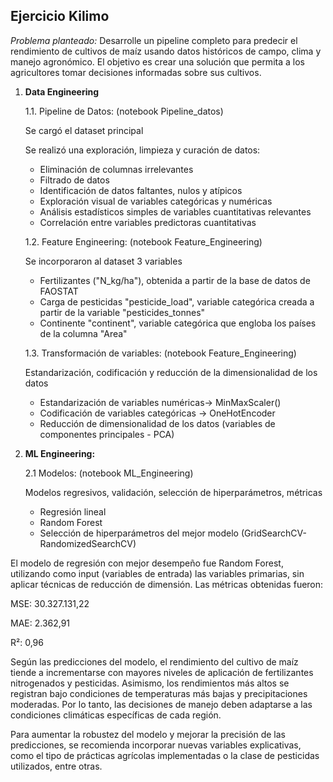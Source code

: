 ## **Ejercicio Kilimo**

*Problema planteado:* Desarrolle un pipeline completo para predecir el rendimiento de cultivos de maíz usando datos históricos de campo, clima y manejo agronómico.
El objetivo es crear una solución que permita a los agricultores tomar decisiones informadas sobre sus cultivos.


1. **Data Engineering**

   1.1. Pipeline de Datos: (notebook Pipeline_datos)

   Se cargó el dataset principal

   Se realizó una exploración, limpieza y curación de datos:
   
      - Eliminación de columnas irrelevantes
      - Filtrado de datos 
      - Identificación de datos faltantes, nulos y atípicos
      - Exploración visual de variables categóricas y numéricas 
      - Análisis estadísticos simples de variables cuantitativas relevantes
      - Correlación entre variables predictoras cuantitativas 
      
   1.2. Feature Engineering: (notebook Feature_Engineering)     
      
   Se incorporaron al dataset 3 variables 
   
      - Fertilizantes ("N_kg/ha"), obtenida a partir de la base de datos de FAOSTAT
      - Carga de pesticidas "pesticide_load", variable categórica creada a partir de la variable "pesticides_tonnes"
      - Continente "continent", variable categórica que engloba los países de la columna "Area"
      
   1.3. Transformación de variables: (notebook Feature_Engineering)
   
   Estandarización, codificación y reducción de la dimensionalidad de los datos
  
      - Estandarización de variables numéricas-> MinMaxScaler()
      - Codificación de variables categóricas -> OneHotEncoder
      - Reducción de dimensionalidad de los datos (variables de componentes principales - PCA)
      
      
      
2. **ML Engineering:**

   2.1 Modelos: (notebook ML_Engineering) 
   
   Modelos regresivos, validación, selección de hiperparámetros, métricas
   
      - Regresión lineal  
      - Random Forest 
      - Selección de hiperparámetros del mejor modelo (GridSearchCV-RandomizedSearchCV)
      
      

El modelo de regresión con mejor desempeño fue Random Forest, utilizando como input (variables de entrada) las variables primarias, sin aplicar técnicas de reducción de dimensión. Las métricas obtenidas fueron:

MSE: 30.327.131,22

MAE: 2.362,91

R²: 0,96

Según las predicciones del modelo, el rendimiento del cultivo de maíz tiende a incrementarse con mayores niveles de aplicación de fertilizantes nitrogenados y pesticidas. Asimismo, los rendimientos más altos se registran bajo condiciones de temperaturas más bajas y precipitaciones moderadas. Por lo tanto, las decisiones de manejo deben adaptarse a las condiciones climáticas específicas de cada región. 

Para aumentar la robustez del modelo y mejorar la precisión de las predicciones, se recomienda incorporar nuevas variables explicativas, como el tipo de prácticas agrícolas implementadas o la clase de pesticidas utilizados, entre otras.   


      
      
      
      
      
      

      
      
      

